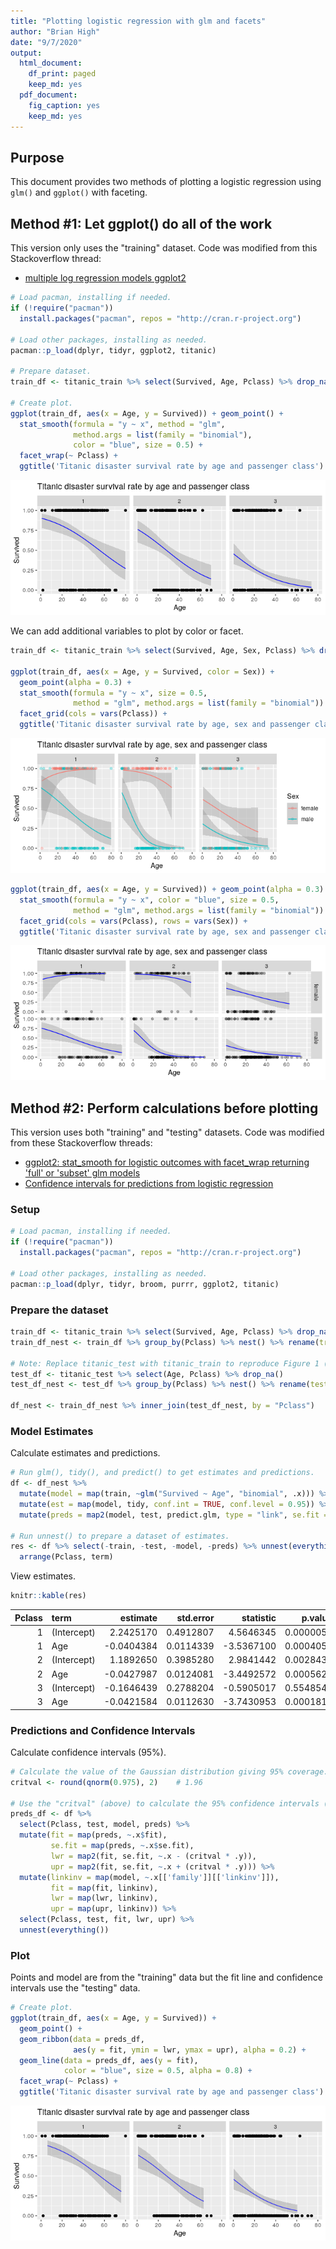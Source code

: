 ```yaml
---
title: "Plotting logistic regression with glm and facets"
author: "Brian High"
date: "9/7/2020"
output:
  html_document:
    df_print: paged
    keep_md: yes
  pdf_document:
    fig_caption: yes
    keep_md: yes
---
```




## Purpose

This document provides two methods of plotting a logistic regression using 
`glm()` and `ggplot()` with faceting.

## Method #1: Let ggplot() do all of the work

This version only uses the "training" dataset. Code was modified from this
Stackoverflow thread:

- [multiple log regression models ggplot2](https://stackoverflow.com/questions/42361672/)


```r
# Load pacman, installing if needed.
if (!require("pacman")) 
  install.packages("pacman", repos = "http://cran.r-project.org")

# Load other packages, installing as needed.
pacman::p_load(dplyr, tidyr, ggplot2, titanic)

# Prepare dataset.
train_df <- titanic_train %>% select(Survived, Age, Pclass) %>% drop_na()

# Create plot.
ggplot(train_df, aes(x = Age, y = Survived)) + geom_point() + 
  stat_smooth(formula = "y ~ x", method = "glm", 
              method.args = list(family = "binomial"), 
              color = "blue", size = 0.5) + 
  facet_wrap(~ Pclass) + 
  ggtitle('Titanic disaster survival rate by age and passenger class')
```

![Facet by Pclass.](plotting_logistic_regression_with_glm_and_facets_files/figure-html/example_1_plot-1.png)

We can add additional variables to plot by color or facet.


```r
train_df <- titanic_train %>% select(Survived, Age, Sex, Pclass) %>% drop_na()

ggplot(train_df, aes(x = Age, y = Survived, color = Sex)) + 
  geom_point(alpha = 0.3) + 
  stat_smooth(formula = "y ~ x", size = 0.5, 
              method = "glm", method.args = list(family = "binomial")) + 
  facet_grid(cols = vars(Pclass)) + 
  ggtitle('Titanic disaster survival rate by age, sex and passenger class')
```

![Color by sex.](plotting_logistic_regression_with_glm_and_facets_files/figure-html/example_1a_plot-1.png)


```r
ggplot(train_df, aes(x = Age, y = Survived)) + geom_point(alpha = 0.3) + 
  stat_smooth(formula = "y ~ x", color = "blue", size = 0.5, 
              method = "glm", method.args = list(family = "binomial")) + 
  facet_grid(cols = vars(Pclass), rows = vars(Sex)) + 
  ggtitle('Titanic disaster survival rate by age, sex and passenger class')
```

![Facet by Pclass and sex.](plotting_logistic_regression_with_glm_and_facets_files/figure-html/example_1b_plot-1.png)

## Method #2: Perform calculations before plotting

This version uses both "training" and "testing" datasets. Code was modified 
from these Stackoverflow threads:

- [ggplot2: stat_smooth for logistic outcomes with facet_wrap returning 'full' or 'subset' glm models](https://stackoverflow.com/questions/8662018/) 
- [Confidence intervals for predictions from logistic regression](https://stackoverflow.com/questions/14423325/)

### Setup


```r
# Load pacman, installing if needed.
if (!require("pacman")) 
  install.packages("pacman", repos = "http://cran.r-project.org")

# Load other packages, installing as needed.
pacman::p_load(dplyr, tidyr, broom, purrr, ggplot2, titanic)
```

### Prepare the dataset


```r
train_df <- titanic_train %>% select(Survived, Age, Pclass) %>% drop_na()
train_df_nest <- train_df %>% group_by(Pclass) %>% nest() %>% rename(train = data)

# Note: Replace titanic_test with titanic_train to reproduce Figure 1 (Method #1).
test_df <- titanic_test %>% select(Age, Pclass) %>% drop_na()
test_df_nest <- test_df %>% group_by(Pclass) %>% nest() %>% rename(test = data)

df_nest <- train_df_nest %>% inner_join(test_df_nest, by = "Pclass")
```

### Model Estimates

Calculate estimates and predictions.


```r
# Run glm(), tidy(), and predict() to get estimates and predictions.
df <- df_nest %>% 
  mutate(model = map(train, ~glm("Survived ~ Age", "binomial", .x))) %>% 
  mutate(est = map(model, tidy, conf.int = TRUE, conf.level = 0.95)) %>%
  mutate(preds = map2(model, test, predict.glm, type = "link", se.fit = TRUE))

# Run unnest() to prepare a dataset of estimates.
res <- df %>% select(-train, -test, -model, -preds) %>% unnest(everything()) %>%
  arrange(Pclass, term)
```

View estimates.


```r
knitr::kable(res)
```



| Pclass|term        |   estimate| std.error|  statistic|   p.value|   conf.low|  conf.high|
|------:|:-----------|----------:|---------:|----------:|---------:|----------:|----------:|
|      1|(Intercept) |  2.2425170| 0.4912807|  4.5646345| 0.0000050|  1.3165251|  3.2500813|
|      1|Age         | -0.0404384| 0.0114339| -3.5367100| 0.0004051| -0.0636649| -0.0186515|
|      2|(Intercept) |  1.1892650| 0.3985280|  2.9841442| 0.0028437|  0.4326362|  2.0034998|
|      2|Age         | -0.0427987| 0.0124081| -3.4492572| 0.0005621| -0.0683326| -0.0194074|
|      3|(Intercept) | -0.1646439| 0.2788204| -0.5905017| 0.5548543| -0.7125944|  0.3834310|
|      3|Age         | -0.0421584| 0.0112630| -3.7430953| 0.0001818| -0.0648804| -0.0206502|

### Predictions and Confidence Intervals

Calculate confidence intervals (95%).


```r
# Calculate the value of the Gaussian distribution giving 95% coverage.
critval <- round(qnorm(0.975), 2)    # 1.96

# Use the "critval" (above) to calculate the 95% confidence intervals (lwr, upr).
preds_df <- df %>% 
  select(Pclass, test, model, preds) %>% 
  mutate(fit = map(preds, ~.x$fit), 
         se.fit = map(preds, ~.x$se.fit),
         lwr = map2(fit, se.fit, ~.x - (critval * .y)),
         upr = map2(fit, se.fit, ~.x + (critval * .y))) %>%
  mutate(linkinv = map(model, ~.x[['family']][['linkinv']]),
         fit = map(fit, linkinv),
         lwr = map(lwr, linkinv),
         upr = map(upr, linkinv)) %>%
  select(Pclass, test, fit, lwr, upr) %>%
  unnest(everything())
```

### Plot

Points and model are from the "training" data but the fit line and confidence 
intervals use the "testing" data.


```r
# Create plot.
ggplot(train_df, aes(x = Age, y = Survived)) + 
  geom_point() + 
  geom_ribbon(data = preds_df, 
              aes(y = fit, ymin = lwr, ymax = upr), alpha = 0.2) +
  geom_line(data = preds_df, aes(y = fit), 
            color = "blue", size = 0.5, alpha = 0.8) + 
  facet_wrap(~ Pclass) + 
  ggtitle('Titanic disaster survival rate by age and passenger class')
```

![Smooth line from predict().](plotting_logistic_regression_with_glm_and_facets_files/figure-html/example_2_plot-1.png)

